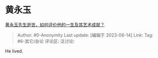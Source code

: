 # 黄永玉
[黄永玉先生逝世，如何评价他的一生及其艺术成就？](https://www.zhihu.com/question/606596968/answer/3074059089)

> Author: #0-Anonymity
> Last update: [编辑于 2023-06-14]
> Link:
> Tag: #6-其它/杂论
> 评论区:
> 泛讨论:

He lived.
